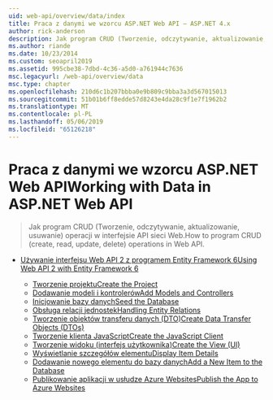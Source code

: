 ```yaml
---
uid: web-api/overview/data/index
title: Praca z danymi we wzorcu ASP.NET Web API — ASP.NET 4.x
author: rick-anderson
description: Jak program CRUD (Tworzenie, odczytywanie, aktualizowanie, usuwanie) operacji w interfejsie API sieci Web dla ASP.NET 4.x.
ms.author: riande
ms.date: 10/23/2014
ms.custom: seoapril2019
ms.assetid: 995cbe38-7dbd-4c36-a5d0-a761944c7636
msc.legacyurl: /web-api/overview/data
msc.type: chapter
ms.openlocfilehash: 210d6c1b207bbba0e9b809c9bba3a3d567015013
ms.sourcegitcommit: 51b01b6ff8edde57d8243e4da28c9f1e7f1962b2
ms.translationtype: MT
ms.contentlocale: pl-PL
ms.lasthandoff: 05/06/2019
ms.locfileid: "65126218"
---
```

# <a name="working-with-data-in-aspnet-web-api"></a><span data-ttu-id="06155-103">Praca z danymi we wzorcu ASP.NET Web API</span><span class="sxs-lookup"><span data-stu-id="06155-103">Working with Data in ASP.NET Web API</span></span>

> <span data-ttu-id="06155-104">Jak program CRUD (Tworzenie, odczytywanie, aktualizowanie, usuwanie) operacji w interfejsie API sieci Web.</span><span class="sxs-lookup"><span data-stu-id="06155-104">How to program CRUD (create, read, update, delete) operations in Web API.</span></span>

- [<span data-ttu-id="06155-105">Używanie interfejsu Web API 2 z programem Entity Framework 6</span><span class="sxs-lookup"><span data-stu-id="06155-105">Using Web API 2 with Entity Framework 6</span></span>](using-web-api-with-entity-framework/index.md)

    - [<span data-ttu-id="06155-106">Tworzenie projektu</span><span class="sxs-lookup"><span data-stu-id="06155-106">Create the Project</span></span>](using-web-api-with-entity-framework/part-1.md)
    - [<span data-ttu-id="06155-107">Dodawanie modeli i kontrolerów</span><span class="sxs-lookup"><span data-stu-id="06155-107">Add Models and Controllers</span></span>](using-web-api-with-entity-framework/part-2.md)
    - [<span data-ttu-id="06155-108">Inicjowanie bazy danych</span><span class="sxs-lookup"><span data-stu-id="06155-108">Seed the Database</span></span>](using-web-api-with-entity-framework/part-3.md)
    - [<span data-ttu-id="06155-109">Obsługa relacji jednostek</span><span class="sxs-lookup"><span data-stu-id="06155-109">Handling Entity Relations</span></span>](using-web-api-with-entity-framework/part-4.md)
    - [<span data-ttu-id="06155-110">Tworzenie obiektów transferu danych (DTO)</span><span class="sxs-lookup"><span data-stu-id="06155-110">Create Data Transfer Objects (DTOs)</span></span>](using-web-api-with-entity-framework/part-5.md)
    - [<span data-ttu-id="06155-111">Tworzenie klienta JavaScript</span><span class="sxs-lookup"><span data-stu-id="06155-111">Create the JavaScript Client</span></span>](using-web-api-with-entity-framework/part-6.md)
    - [<span data-ttu-id="06155-112">Tworzenie widoku (interfejs użytkownika)</span><span class="sxs-lookup"><span data-stu-id="06155-112">Create the View (UI)</span></span>](using-web-api-with-entity-framework/part-7.md)
    - [<span data-ttu-id="06155-113">Wyświetlanie szczegółów elementu</span><span class="sxs-lookup"><span data-stu-id="06155-113">Display Item Details</span></span>](using-web-api-with-entity-framework/part-8.md)
    - [<span data-ttu-id="06155-114">Dodawanie nowego elementu do bazy danych</span><span class="sxs-lookup"><span data-stu-id="06155-114">Add a New Item to the Database</span></span>](using-web-api-with-entity-framework/part-9.md)
    - [<span data-ttu-id="06155-115">Publikowanie aplikacji w usłudze Azure Websites</span><span class="sxs-lookup"><span data-stu-id="06155-115">Publish the App to Azure Websites</span></span>](using-web-api-with-entity-framework/part-10.md)
